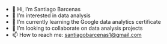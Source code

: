 - 👋 Hi, I’m Santiago Barcenas
- 👀 I’m interested in data analysis
- 🌱 I’m currently learning the Google data analytics certificate
- 💞️ I’m looking to collaborate on data analysis projects
- 📫 How to reach me: santiagobarcenas1@gmail.com

<!---
Santi707/Santi707 is a ✨ special ✨ repository because its `README.md` (this file) appears on your GitHub profile.
You can click the Preview link to take a look at your changes.
--->
